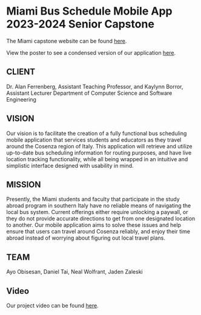 # Miami Bus Schedule Mobile App 2023-2024 Senior Capstone
The Miami capstone website can be found [here](https://sites.miamioh.edu/cse-senior-design-expo/2024/04/bus-schedule-mobile-app/).

View the poster to see a condensed version of our application [here](https://github.com/jadenzaleski/bus-schedule-mobile-app/blob/master/poster.pdf).
## CLIENT
Dr. Alan Ferrenberg, Assistant Teaching Professor, and Kaylynn Borror, Assistant Lecturer
Department of Computer Science and Software Engineering
## VISION
Our vision is to facilitate the creation of a fully functional bus scheduling mobile application that services students and educators as they travel around the Cosenza region of Italy. This application will retrieve and utilize up-to-date bus scheduling information for routing purposes, and have live location tracking functionality, while all being wrapped in an intuitive and simplistic interface designed with usability in mind.
## MISSION
Presently, the Miami students and faculty that participate in the study abroad program in southern Italy have no reliable means of navigating the local bus system. Current offerings either require unlocking a paywall, or they do not provide accurate directions to get from one designated location to another. Our mobile application aims to solve these issues and help ensure that users can travel around Cosenza reliably, and enjoy their time abroad instead of worrying about figuring out local travel plans.
## TEAM
Ayo Obisesan, Daniel Tai, Neal Wolfrant, Jaden Zaleski

## Video
Our project video can be found [here](https://youtu.be/pfpUurGAnkE).
